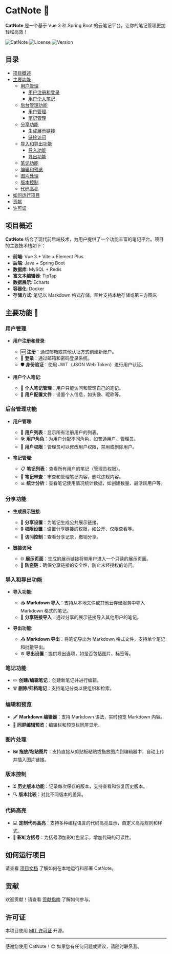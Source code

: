 # CatNote 📓

**CatNote** 是一个基于 Vue 3 和 Spring Boot 的云笔记平台，让你的笔记管理更加轻松高效！

![CatNote](https://img.shields.io/badge/Project-CatNote-brightgreen)
![License](https://img.shields.io/badge/License-MIT-blue)
![Version](https://img.shields.io/badge/Version-1.0.0-orange)

## 目录

- [项目概述](#项目概述)
- [主要功能](#主要功能-rocket)
  - [用户管理](#用户管理)
    - [用户注册和登录](#用户注册和登录)
    - [用户个人笔记](#用户个人笔记)
  - [后台管理功能](#后台管理功能)
    - [用户管理](#用户管理-1)
    - [笔记管理](#笔记管理)
  - [分享功能](#分享功能)
    - [生成展示链接](#生成展示链接)
    - [链接访问](#链接访问)
  - [导入和导出功能](#导入和导出功能)
    - [导入功能](#导入功能)
    - [导出功能](#导出功能)
  - [笔记功能](#笔记功能)
  - [编辑和预览](#编辑和预览)
  - [图片处理](#图片处理)
  - [版本控制](#版本控制)
  - [代码高亮](#代码高亮)
- [如何运行项目](#如何运行项目)
- [贡献](#贡献)
- [许可证](#许可证)

## 项目概述

**CatNote** 结合了现代前后端技术，为用户提供了一个功能丰富的笔记平台。项目的主要技术栈如下：

- **前端**: Vue 3 + Vite + Element Plus
- **后端**: Java + Spring Boot
- **数据库**: MySQL + Redis
- **富文本编辑器**: TipTap
- **数据展示**: Echarts
- **容器化**: Docker
- **存储方式**: 笔记以 Markdown 格式存储，图片支持本地存储或第三方图床

## 主要功能 🚀

### 用户管理

- **用户注册和登录**:
  - 🆕 **注册**：通过邮箱或其他认证方式创建新账户。
  - 🔑 **登录**：通过邮箱和密码登录系统。
  - 🛡️ **身份验证**：使用 JWT（JSON Web Token）进行用户认证。

- **用户个人笔记**:
  - 📓 **个人笔记管理**：用户只能访问和管理自己的笔记。
  - 👤 **用户配置文件**：设置个人信息，如头像、昵称等。

### 后台管理功能

- **用户管理**:
  - 👥 **用户列表**：显示所有注册用户的列表。
  - 🛠️ **用户角色**：为用户分配不同角色，如普通用户、管理员。
  - 🔧 **用户权限**：管理员可以修改用户权限，禁用或删除用户。

- **笔记管理**:
  - 📋 **笔记列表**：查看所有用户的笔记（管理员权限）。
  - 📜 **笔记审查**：审查和管理笔记内容，删除违规内容。
  - 📊 **统计分析**：查看笔记使用情况统计数据，如创建数量、最活跃用户等。

### 分享功能

- **生成展示链接**:
  - 🔗 **分享设置**：为笔记生成公共展示链接。
  - 🔒 **权限设置**：设置分享链接的权限，如公开、仅限查看等。
  - 📜 **访问控制**：查看分享记录，撤销分享。

- **链接访问**:
  - 🌐 **展示页面**：生成的展示链接将带用户进入一个只读的展示页面。
  - 🔐 **防盗链**：确保分享链接的安全性，防止未经授权的访问。

### 导入和导出功能

- **导入功能**:
  - 📥 **Markdown 导入**：支持从本地文件或其他云存储服务中导入 Markdown 格式的笔记。
  - 🔗 **分享链接导入**：通过分享的展示链接导入其他用户的笔记。

- **导出功能**:
  - 📤 **Markdown 导出**：将笔记导出为 Markdown 格式文件，支持单个笔记和批量导出。
  - ⚙️ **导出设置**：提供导出选项，如是否包括图片、标签等。

### 笔记功能

- ✏️ **创建/编辑笔记**：创建新笔记并进行编辑。
- 🗑️ **删除/归档笔记**：支持笔记分类以便组织和检索。

### 编辑和预览

- 🖋️ **Markdown 编辑器**：支持 Markdown 语法，实时预览 Markdown 内容。
- 👀 **同屏编辑预览**：编辑栏和预览栏同屏显示。

### 图片处理

- 🖼️ **拖放/粘贴图片**：支持直接从剪贴板粘贴或拖放图片到编辑器中，自动上传并插入图片链接。

### 版本控制

- ⏳ **历史版本功能**：记录每次保存的版本，支持查看和恢复历史版本。
- 🔍 **版本比较**：对比不同版本的差异。

### 代码高亮

- 💻 **定制代码高亮**：支持多种编程语言的代码高亮显示，自定义高亮规则和样式。
- 🌈 **彩虹方括号**：为括号添加彩虹色显示，增加代码的可读性。

## 如何运行项目

请查看 [项目文档](docs/README.md) 了解如何在本地运行和部署 CatNote。

## 贡献

欢迎贡献！请查看 [贡献指南](CONTRIBUTING.md) 了解如何参与。

## 许可证

本项目使用 [MIT 许可证](LICENSE) 开源。

---

感谢您使用 CatNote！😊 如果您有任何问题或建议，请随时联系我。
